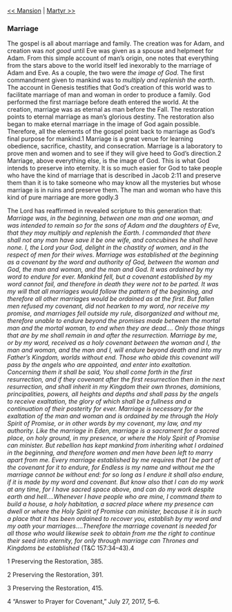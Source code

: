 [<< Mansion](Mansion)  |  [Martyr >>](Martyr)

### Marriage
The gospel is all about marriage and family. The creation was for Adam, and creation was *not good* until Eve was given as a spouse and helpmeet for Adam. From this simple account of man’s origin, one notes that everything from the stars above to the world itself led inexorably to the marriage of Adam and Eve. As a couple, the two were *the image of God*. The first commandment given to mankind was to *multiply and replenish the earth*. The account in Genesis testifies that God’s creation of this world was to facilitate marriage of man and woman in order to produce a family. God performed the first marriage before death entered the world. At the creation, marriage was as eternal as man before the Fall. The restoration points to eternal marriage as man’s glorious destiny. The restoration also began to make eternal marriage in the image of God again possible. Therefore, all the elements of the gospel point back to marriage as God’s final purpose for mankind.1 Marriage is a great venue for learning obedience, sacrifice, chastity, and consecration. Marriage is a laboratory to prove men and women and to see if they will give heed to God’s direction.2 Marriage, above everything else, is the image of God. This is what God intends to preserve into eternity. It is so much easier for God to take people who have the kind of marriage that is described in Jacob 2:11 and preserve them than it is to take someone who may know all the mysteries but whose marriage is in ruins and preserve them. The man and woman who have this kind of pure marriage are more godly.3

The Lord has reaffirmed in revealed scripture to this generation that: *Marriage was, in the beginning, between one man and one woman, and was intended to remain so for the sons of Adam and the daughters of Eve, that they may multiply and replenish the Earth. I commanded that there shall not any man have save it be one wife, and concubines he shall have none. I, the Lord your God, delight in the chastity of women, and in the respect of men for their wives. Marriage was established at the beginning as a covenant by the word and authority of God, between the woman and God, the man and woman, and the man and God. It was ordained by my word to endure for ever. Mankind fell, but a covenant established by my word cannot fail, and therefore in death they were not to be parted. It was my will that all marriages would follow the pattern of the beginning, and therefore all other marriages would be ordained as at the first. But fallen men refused my covenant, did not hearken to my word, nor receive my promise, and marriages fell outside my rule, disorganized and without me, therefore unable to endure beyond the promises made between the mortal man and the mortal woman, to end when they are dead…. Only those things that are by me shall remain in and after the resurrection. Marriage by me, or by my word, received as a holy covenant between the woman and I, the man and woman, and the man and I, will endure beyond death and into my Father’s Kingdom, worlds without end. Those who abide this covenant will pass by the angels who are appointed, and enter into exaltation. Concerning them it shall be said, You shall come forth in the first resurrection, and if they covenant after the first resurrection then in the next resurrection, and shall inherit in my Kingdom their own thrones, dominions, principalities, powers, all heights and depths and shall pass by the angels to receive exaltation, the glory of which shall be a fullness and a continuation of their posterity for ever. Marriage is necessary for the exaltation of the man and woman and is ordained by me through the Holy Spirit of Promise, or in other words by my covenant, my law, and my authority. Like the marriage in Eden, marriage is a sacrament for a sacred place, on holy ground, in my presence, or where the Holy Spirit of Promise can minister. But rebellion has kept mankind from inheriting what I ordained in the beginning, and therefore women and men have been left to marry apart from me. Every marriage established by me requires that I be part of the covenant for it to endure, for Endless is my name and without me the marriage cannot be without end: for so long as I endure it shall also endure, if it is made by my word and covenant. But know also that I can do my work at any time, for I have sacred space above, and can do my work despite earth and hell*….*Whenever I have people who are mine, I command them to build a house, a holy habitation, a sacred place where my presence can dwell or where the Holy Spirit of Promise can minister, because it is in such a place that it has been ordained to recover you, establish by my word and my oath your marriages*….*Therefore the marriage covenant is needed for all those who would likewise seek to obtain from me the right to continue their seed into eternity, for only through marriage can Thrones and Kingdoms be established* (T&C 157:34–43).4



1 Preserving the Restoration, 385.


2 Preserving the Restoration, 391.


3 Preserving the Restoration, 415.


4 “Answer to Prayer for Covenant,” July 27, 2017, 5–6.